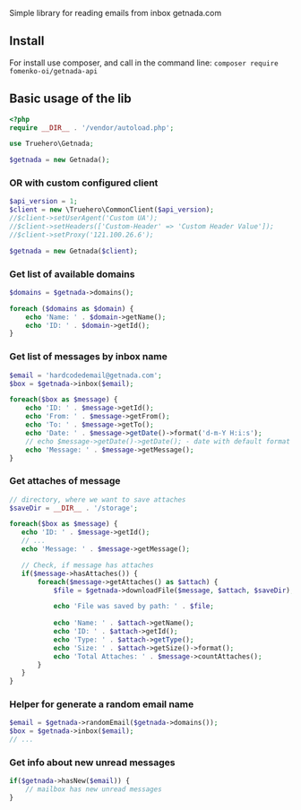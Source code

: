 Simple library for reading emails from inbox getnada.com

## Install
For install use composer, and call in the command line:
`composer require fomenko-oi/getnada-api`


## Basic usage of the lib
```php
<?php 
require __DIR__ . '/vendor/autoload.php';

use Truehero\Getnada;

$getnada = new Getnada();
```


### OR with custom configured client
```php
$api_version = 1;
$client = new \Truehero\CommonClient($api_version);
//$client->setUserAgent('Custom UA');
//$client->setHeaders(['Custom-Header' => 'Custom Header Value']);
//$client->setProxy('121.100.26.6');

$getnada = new Getnada($client);
```

### Get list of available domains
```php
$domains = $getnada->domains();

foreach ($domains as $domain) {
    echo 'Name: ' . $domain->getName();
    echo 'ID: ' . $domain->getId();
}
```

### Get list of messages by inbox name
```php
$email = 'hardcodedemail@getnada.com';
$box = $getnada->inbox($email);

foreach($box as $message) {
    echo 'ID: ' . $message->getId();
    echo 'From: ' . $message->getFrom();
    echo 'To: ' . $message->getTo();
    echo 'Date: ' . $message->getDate()->format('d-m-Y H:i:s');
    // echo $message->getDate()->getDate(); - date with default format
    echo 'Message: ' . $message->getMessage();
}
```

### Get attaches of message
```php
// directory, where we want to save attaches
$saveDir = __DIR__ . '/storage';

foreach($box as $message) {
   echo 'ID: ' . $message->getId();
   // ...
   echo 'Message: ' . $message->getMessage();

   // Check, if message has attaches
   if($message->hasAttaches()) {
       foreach($message->getAttaches() as $attach) {
           $file = $getnada->downloadFile($message, $attach, $saveDir);

           echo 'File was saved by path: ' . $file;
           
           echo 'Name: ' . $attach->getName();
           echo 'ID: ' . $attach->getId();
           echo 'Type: ' . $attach->getType();
           echo 'Size: ' . $attach->getSize()->format();
           echo 'Total Attaches: ' . $message->countAttaches();
       }
   }
}
```

### Helper for generate a random email name
```php
$email = $getnada->randomEmail($getnada->domains());
$box = $getnada->inbox($email);
// ...
```

### Get info about new unread messages
```php
if($getnada->hasNew($email)) {
    // mailbox has new unread messages   
}
```
